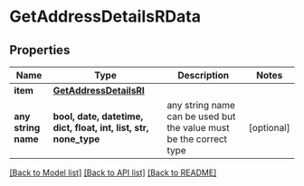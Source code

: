 # GetAddressDetailsRData


## Properties
Name | Type | Description | Notes
------------ | ------------- | ------------- | -------------
**item** | [**GetAddressDetailsRI**](GetAddressDetailsRI.md) |  | 
**any string name** | **bool, date, datetime, dict, float, int, list, str, none_type** | any string name can be used but the value must be the correct type | [optional]

[[Back to Model list]](../README.md#documentation-for-models) [[Back to API list]](../README.md#documentation-for-api-endpoints) [[Back to README]](../README.md)


